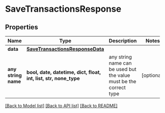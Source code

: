# SaveTransactionsResponse


## Properties
Name | Type | Description | Notes
------------ | ------------- | ------------- | -------------
**data** | [**SaveTransactionsResponseData**](SaveTransactionsResponseData.md) |  | 
**any string name** | **bool, date, datetime, dict, float, int, list, str, none_type** | any string name can be used but the value must be the correct type | [optional]

[[Back to Model list]](../README.md#documentation-for-models) [[Back to API list]](../README.md#documentation-for-api-endpoints) [[Back to README]](../README.md)


